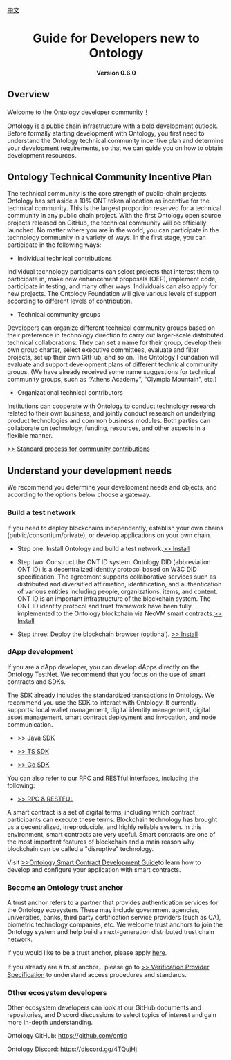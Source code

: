 ﻿[中文](https://github.com/ontio/documentation/blob/master/zh-CN/tutorial_for_developer.md)


<h1 align="center">Guide for Developers new to Ontology</h1>
<h4 align="center">Version 0.6.0 </h4>

## Overview

Welcome to the Ontology developer community！

Ontology is a public chain infrastructure with a bold development outlook. Before formally starting development with Ontology, you first need to understand the Ontology technical community incentive plan and determine your development requirements, so that we can guide you on how to obtain development resources.

## Ontology Technical Community Incentive Plan

The technical community is the core strength of public-chain projects. Ontology has set aside a 10% ONT token allocation as incentive for the technical community. This is the largest proportion reserved for a technical community in any public chain project. With the first Ontology open source projects released on GitHub, the technical community will be officially launched. No matter where you are in the world, you can participate in the technology community in a variety of ways. In the first stage, you can participate in the following ways:

* Individual technical contributions

Individual technology participants can select projects that interest them to participate in, make new enhancement proposals (OEP), implement code, participate in testing, and many other ways. Individuals can also apply for new projects. The Ontology Foundation will give various levels of support according to different levels of contribution.

* Technical community groups

Developers can organize different technical community groups based on their preference in technology direction to carry out larger-scale distributed technical collaborations. They can set a name for their group, develop their own group charter, select executive committees, evaluate and filter projects, set up their own GitHub, and so on. The Ontology Foundation will evaluate and support development plans of different technical community groups. (We have already received some name suggestions for technical community groups, such as “Athens Academy”, “Olympia Mountain”, etc.)

* Organizational technical contributors

Institutions can cooperate with Ontology to conduct technology research related to their own business, and jointly conduct research on underlying product technologies and common business modules. Both parties can collaborate on technology, funding, resources, and other aspects in a flexible manner.

[>> Standard process for community contributions](https://github.com/ontio/documentation/tree/master/en-EN/Standard_process_for_community_contributions.md)

## Understand your development needs

We recommend you determine your development needs and objects, and according to the options below choose a gateway.

### **Build a test network**

If you need to deploy blockchains independently, establish your own chains (public/consortium/private), or develop applications on your own chain.

* Step one: Install Ontology and build a test network.[>> Install](https://github.com/ontio/ontology)

* Step two: Construct the ONT ID system. Ontology DID (abbreviation ONT ID) is a decentralized identity protocol based on W3C DID specification. The agreement supports collaborative services such as distributed and diversified affirmation, identification, and authentication of various entities including people, organizations, items, and content. ONT ID is an important infrastructure of the blockchain system. The ONT ID identity protocol and trust framework have been fully implemented to the Ontology blockchain via NeoVM smart contracts.[>> Install](https://github.com/ontio/ontology-DID)

* Step three: Deploy the blockchain browser (optional). [>> Install](https://github.com/ontio/ontology-explorer)

### **dApp development**

If you are a dApp developer, you can develop dApps directly on the Ontology TestNet. We recommend that you focus on the use of smart contracts and SDKs.

The SDK already includes the standardized transactions in Ontology. We recommend you use the SDK to interact with Ontology. It currently supports: local wallet management, digital identity management, digital asset management, smart contract deployment and invocation, and node communication.

* [>> Java SDK](https://github.com/ontio/ontology-java-sdk) 

* [>> TS SDK](https://github.com/ontio/ontology-ts-sdk)  

* [>> Go SDK](https://github.com/ontio/ontology-go-sdk)  

You can also refer to our RPC and RESTful interfaces, including the following:
* [>> RPC & RESTFUL](https://github.com/ontio/documentation/tree/master/ontology-API)


A smart contract is a set of digital terms, including which contract participants can execute these terms. Blockchain technology has brought us a decentralized, irreproducible, and highly reliable system. In this environment, smart contracts are very useful. Smart contracts are one of the most important features of blockchain and a main reason why blockchain can be called a "disruptive" technology.

Visit [>>Ontology Smart Contract Development Guide](./smart-contract-tutorial)to learn how to develop and configure your application with smart contracts.


### **Become an Ontology trust anchor**

A trust anchor refers to a partner that provides authentication services for the Ontology ecosystem. These may include government agencies, universities, banks, third party certification service providers (such as CA), biometric technology companies, etc. We welcome trust anchors to join the Ontology system and help build a next-generation distributed trust chain network.

If you would like to be a trust anchor, please apply [here](https://info.ont.io/cooperation/zh).

If you already are a trust anchor，please go to [>> Verification Provider Specification](./docs/cn/verification_provider_specification_cn.md) to understand access procedures and standards.


### **Other ecosystem developers**

Other ecosystem developers can look at our GitHub documents and repositories, and Discord discussions to select topics of interest and gain more in-depth understanding.

Ontology GitHub: https://github.com/ontio

Ontology Discord: https://discord.gg/4TQujHj
